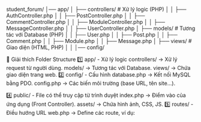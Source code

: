student_forum/
│── app/
│   ├── controllers/       # Xử lý logic (PHP)
│   │   ├── AuthController.php
│   │   ├── PostController.php
│   │   ├── CommentController.php
│   │   ├── ModuleController.php
│   │   ├── MessageController.php
│   │   ├── UserController.php
│   ├── models/            # Tương tác với Database (PHP)
│   │   ├── User.php
│   │   ├── Post.php
│   │   ├── Comment.php
│   │   ├── Module.php
│   │   ├── Message.php
│   ├── views/             # Giao diện (HTML, PHP)
│   │
│── config/ 


📌 Giải thích Folder Structure
1️⃣ app/ - Xử lý logic
controllers/ → Xử lý request từ người dùng.
models/ → Tương tác với Database.
views/ → Chứa giao diện trang web.
2️⃣ config/ - Cấu hình
database.php → Kết nối MySQL bằng PDO.
config.php → Các biến môi trường (base URL, tên site...).

4️⃣ public/ - File có thể truy cập từ trình duyệt
index.php → Điểm vào của ứng dụng (Front Controller).
assets/ → Chứa hình ảnh, CSS, JS.
5️⃣ routes/ - Điều hướng URL
web.php → Define các route, ví dụ:

